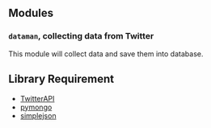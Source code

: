 ## Modules

### `dataman`, collecting data from Twitter

This module will collect data and save them into database.

## Library Requirement

* [TwitterAPI](https://github.com/geduldig/TwitterAPI)
* [pymongo](http://api.mongodb.org/python/current/index.html)
* [simplejson](http://simplejson.readthedocs.org/en/latest/)